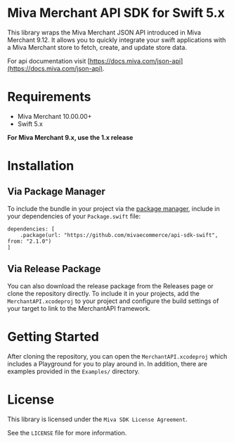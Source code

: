 # Miva Merchant API SDK for Swift 5.x

This library wraps the Miva Merchant JSON API introduced in
Miva Merchant 9.12. It allows you to quickly integrate your swift
applications with a Miva Merchant store to fetch, create, and update
store data.

For api documentation visit [https://docs.miva.com/json-api](https://docs.miva.com/json-api).

# Requirements

- Miva Merchant 10.00.00+
- Swift 5.x

**For Miva Merchant 9.x, use the 1.x release**

# Installation

## Via Package Manager

To include the bundle in your project via the [package manager](https://swift.org/package-manager/), include in your dependencies of your `Package.swift` file:

    dependencies: [
        .package(url: "https://github.com/mivaecommerce/api-sdk-swift", from: "2.1.0")
    ]

## Via Release Package

You can also download the release package from the Releases page or clone the repository directly. To include it in your projects, add the `MerchantAPI.xcodeproj` to your project and configure the build settings of your target to link to the MerchantAPI framework.

# Getting Started

After cloning the repository, you can open the `MerchantAPI.xcodeproj` which includes a Playground for you to play around in. In addition, there are examples provided in the `Examples/` directory.

# License

This library is licensed under the `Miva SDK License Agreement`.

See the `LICENSE` file for more information.
